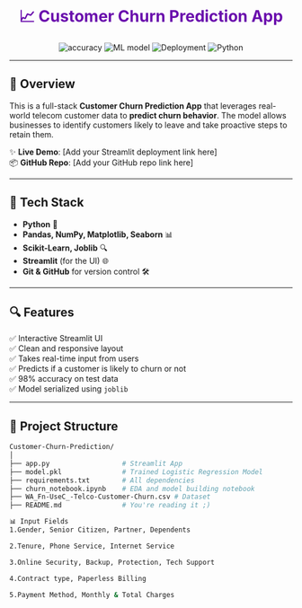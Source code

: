 <h1 align="center" style="color:#6A0DAD;">📈 Customer Churn Prediction App</h1>

<p align="center">
  <img src="https://img.shields.io/badge/Accuracy-98%25-success" alt="accuracy" />
  <img src="https://img.shields.io/badge/Machine%20Learning-Logistic%20Regression-blue" alt="ML model" />
  <img src="https://img.shields.io/badge/Deployed%20With-Streamlit-%23FF4B4B" alt="Deployment" />
  <img src="https://img.shields.io/badge/Python-3.9-green" alt="Python" />
</p>

---

## 🚀 Overview

This is a full-stack **Customer Churn Prediction App** that leverages real-world telecom customer data to **predict churn behavior**. The model allows businesses to identify customers likely to leave and take proactive steps to retain them.

✨ **Live Demo**: [Add your Streamlit deployment link here]  
📦 **GitHub Repo**: [Add your GitHub repo link here]

---

## 🧠 Tech Stack

- **Python** 🐍  
- **Pandas, NumPy, Matplotlib, Seaborn** 📊  
- **Scikit-Learn, Joblib** 🔍  
- **Streamlit** (for the UI) 🌐  
- **Git & GitHub** for version control 🛠

---

## 🔍 Features

✅ Interactive Streamlit UI  
✅ Clean and responsive layout  
✅ Takes real-time input from users  
✅ Predicts if a customer is likely to churn or not  
✅ 98% accuracy on test data  
✅ Model serialized using `joblib`

---

## 📁 Project Structure

```bash
Customer-Churn-Prediction/
│
├── app.py                  # Streamlit App
├── model.pkl               # Trained Logistic Regression Model
├── requirements.txt        # All dependencies
├── churn_notebook.ipynb    # EDA and model building notebook
├── WA_Fn-UseC_-Telco-Customer-Churn.csv # Dataset
├── README.md               # You're reading it ;)

📊 Input Fields
1.Gender, Senior Citizen, Partner, Dependents

2.Tenure, Phone Service, Internet Service

3.Online Security, Backup, Protection, Tech Support

4.Contract type, Paperless Billing

5.Payment Method, Monthly & Total Charges
